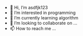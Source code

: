 - 👋 Hi, I’m asdfjk123
- 👀 I’m interested in programming
- 🌱 I’m currently learning algorithm
- 💞️ I’m looking to collaborate on ...
- 📫 How to reach me ...


